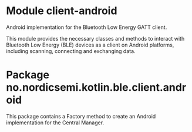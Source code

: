 # Module client-android

Android implementation for the Bluetooth Low Energy GATT client.

This module provides the necessary classes and methods to interact with Bluetooth Low Energy (BLE) 
devices as a client on Android platforms, including scanning, connecting and exchanging data.

# Package no.nordicsemi.kotlin.ble.client.android

This package contains a Factory method to create an Android implementation for the Central Manager.